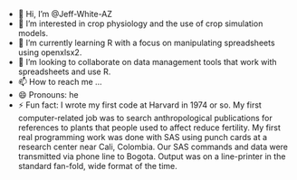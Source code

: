 - 👋 Hi, I’m @Jeff-White-AZ
- 👀 I’m interested in crop physiology and the use of crop simulation models.
- 🌱 I’m currently learning R with a focus on manipulating spreadsheets using openxlsx2.
- 💞️ I’m looking to collaborate on data management tools that work with spreadsheets and use R.
- 📫 How to reach me ...
- 😄 Pronouns: he
- ⚡ Fun fact: I wrote my first code at Harvard in 1974 or so. My first computer-related job was to search anthropological publications for references to plants that people used to affect reduce fertility. My first real programming work was done with SAS using punch cards at a research center near Cali, Colombia. Our SAS commands and data were transmitted via phone line to Bogota. Output was on a line-printer in the standard fan-fold, wide format of the time.

<!---
Jeff-White-AZ/Jeff-White-AZ is a ✨ special ✨ repository because its `README.md` (this file) appears on your GitHub profile.
You can click the Preview link to take a look at your changes.
--->
